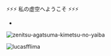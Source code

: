 ⚡⚡⚡ 私の虚空へようこそ ⚡⚡⚡





- 
![zenitsu-agatsuma-kimetsu-no-yaiba](https://user-images.githubusercontent.com/60013440/153919838-4a7ba0a3-b09e-4eef-9cfc-ac126208ffbf.gif)


<p align="left"> <img src="https://komarev.com/ghpvc/?username=lucasfflima&label=Profile%20views&color=0e75b6&style=flat" alt="lucasfflima" /> </p>


